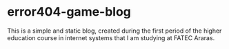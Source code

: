 # error404-game-blog
 This is a simple and static blog, created during the first period of the higher education course in internet systems that I am studying at FATEC Araras.
